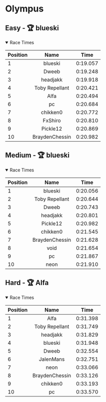 # Olympus
## Easy - 🏆 blueski
<details open>
<summary>Race Times</summary>

| Position      | Name          | Time  |
| :------------- |:-------------:| :-----: |
| 1              | blueski | 0:19.057 |
| 2              | Dweeb | 0:19.248 |
| 3              | headjakk | 0:19.918 |
| 4              | Toby Repellant | 0:20.421 |
| 5              | Alfa | 0:20.494 |
| 6              | pc | 0:20.684 |
| 7              | chikken0 | 0:20.772 |
| 8              | FxShiro | 0:20.810 |
| 9              | Pickle12 | 0:20.869 |
| 10              | BraydenChessin | 0:20.982 |

</details>

## Medium - 🏆 blueski
<details open>
<summary>Race Times</summary>

| Position      | Name          | Time  |
| :------------- |:-------------:| :-----: |
| 1              | blueski | 0:20.056 |
| 2              | Toby Repellant | 0:20.644 |
| 3              | Dweeb | 0:20.743 |
| 4              | headjakk | 0:20.801 |
| 5              | Pickle12 | 0:20.982 |
| 6              | chikken0 | 0:21.545 |
| 7              | BraydenChessin | 0:21.628 |
| 8              | void | 0:21.654 |
| 9              | pc | 0:21.867 |
| 10              | neon | 0:21.910 |

</details>

## Hard - 🏆 Alfa
<details open>
<summary>Race Times</summary>

| Position      | Name          | Time  |
| :------------- |:-------------:| :-----: |
| 1              | Alfa | 0:31.398 |
| 2              | Toby Repellant | 0:31.749 |
| 3              | headjakk | 0:31.829 |
| 4              | blueski | 0:31.948 |
| 5              | Dweeb | 0:32.554 |
| 6              | JalenMans | 0:32.751 |
| 7              | neon | 0:33.066 |
| 8              | BraydenChessin | 0:33.126 |
| 9              | chikken0 | 0:33.193 |
| 10              | pc | 0:33.570 |

</details>
